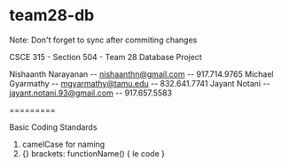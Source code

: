team28-db
=========

Note: Don't forget to sync after commiting changes

CSCE 315 - Section 504 - Team 28 Database Project

Nishaanth Narayanan -- nishaanthn@gmail.com       -- 917.714.9765
Michael Gyarmathy   -- mgyarmathy@tamu.edu        -- 832.641.7741
Jayant Notani		-- jayant.notani.93@gmail.com -- 917.657.5583

=========

Basic Coding Standards

1. camelCase for naming
2. {} brackets:
functionName() {
  le code
}
